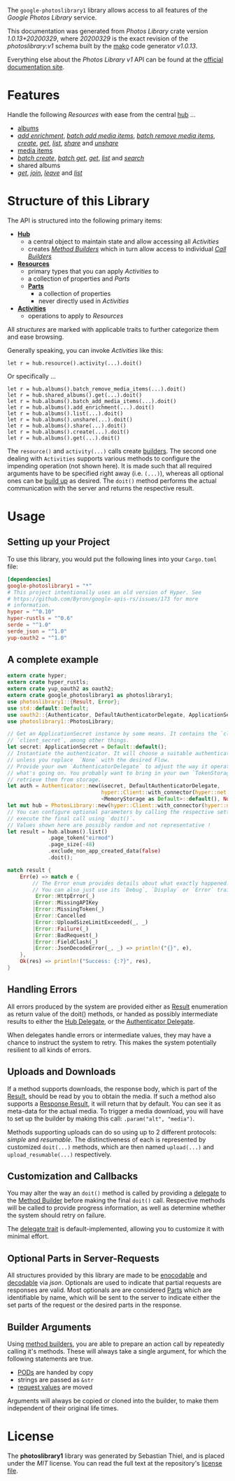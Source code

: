 <!---
DO NOT EDIT !
This file was generated automatically from 'src/mako/api/README.md.mako'
DO NOT EDIT !
-->
The `google-photoslibrary1` library allows access to all features of the *Google Photos Library* service.

This documentation was generated from *Photos Library* crate version *1.0.13+20200329*, where *20200329* is the exact revision of the *photoslibrary:v1* schema built by the [mako](http://www.makotemplates.org/) code generator *v1.0.13*.

Everything else about the *Photos Library* *v1* API can be found at the
[official documentation site](https://developers.google.com/photos/).
# Features

Handle the following *Resources* with ease from the central [hub](https://docs.rs/google-photoslibrary1/1.0.13+20200329/google_photoslibrary1/struct.PhotosLibrary.html) ... 

* [albums](https://docs.rs/google-photoslibrary1/1.0.13+20200329/google_photoslibrary1/struct.Album.html)
 * [*add enrichment*](https://docs.rs/google-photoslibrary1/1.0.13+20200329/google_photoslibrary1/struct.AlbumAddEnrichmentCall.html), [*batch add media items*](https://docs.rs/google-photoslibrary1/1.0.13+20200329/google_photoslibrary1/struct.AlbumBatchAddMediaItemCall.html), [*batch remove media items*](https://docs.rs/google-photoslibrary1/1.0.13+20200329/google_photoslibrary1/struct.AlbumBatchRemoveMediaItemCall.html), [*create*](https://docs.rs/google-photoslibrary1/1.0.13+20200329/google_photoslibrary1/struct.AlbumCreateCall.html), [*get*](https://docs.rs/google-photoslibrary1/1.0.13+20200329/google_photoslibrary1/struct.AlbumGetCall.html), [*list*](https://docs.rs/google-photoslibrary1/1.0.13+20200329/google_photoslibrary1/struct.AlbumListCall.html), [*share*](https://docs.rs/google-photoslibrary1/1.0.13+20200329/google_photoslibrary1/struct.AlbumShareCall.html) and [*unshare*](https://docs.rs/google-photoslibrary1/1.0.13+20200329/google_photoslibrary1/struct.AlbumUnshareCall.html)
* [media items](https://docs.rs/google-photoslibrary1/1.0.13+20200329/google_photoslibrary1/struct.MediaItem.html)
 * [*batch create*](https://docs.rs/google-photoslibrary1/1.0.13+20200329/google_photoslibrary1/struct.MediaItemBatchCreateCall.html), [*batch get*](https://docs.rs/google-photoslibrary1/1.0.13+20200329/google_photoslibrary1/struct.MediaItemBatchGetCall.html), [*get*](https://docs.rs/google-photoslibrary1/1.0.13+20200329/google_photoslibrary1/struct.MediaItemGetCall.html), [*list*](https://docs.rs/google-photoslibrary1/1.0.13+20200329/google_photoslibrary1/struct.MediaItemListCall.html) and [*search*](https://docs.rs/google-photoslibrary1/1.0.13+20200329/google_photoslibrary1/struct.MediaItemSearchCall.html)
* shared albums
 * [*get*](https://docs.rs/google-photoslibrary1/1.0.13+20200329/google_photoslibrary1/struct.SharedAlbumGetCall.html), [*join*](https://docs.rs/google-photoslibrary1/1.0.13+20200329/google_photoslibrary1/struct.SharedAlbumJoinCall.html), [*leave*](https://docs.rs/google-photoslibrary1/1.0.13+20200329/google_photoslibrary1/struct.SharedAlbumLeaveCall.html) and [*list*](https://docs.rs/google-photoslibrary1/1.0.13+20200329/google_photoslibrary1/struct.SharedAlbumListCall.html)




# Structure of this Library

The API is structured into the following primary items:

* **[Hub](https://docs.rs/google-photoslibrary1/1.0.13+20200329/google_photoslibrary1/struct.PhotosLibrary.html)**
    * a central object to maintain state and allow accessing all *Activities*
    * creates [*Method Builders*](https://docs.rs/google-photoslibrary1/1.0.13+20200329/google_photoslibrary1/trait.MethodsBuilder.html) which in turn
      allow access to individual [*Call Builders*](https://docs.rs/google-photoslibrary1/1.0.13+20200329/google_photoslibrary1/trait.CallBuilder.html)
* **[Resources](https://docs.rs/google-photoslibrary1/1.0.13+20200329/google_photoslibrary1/trait.Resource.html)**
    * primary types that you can apply *Activities* to
    * a collection of properties and *Parts*
    * **[Parts](https://docs.rs/google-photoslibrary1/1.0.13+20200329/google_photoslibrary1/trait.Part.html)**
        * a collection of properties
        * never directly used in *Activities*
* **[Activities](https://docs.rs/google-photoslibrary1/1.0.13+20200329/google_photoslibrary1/trait.CallBuilder.html)**
    * operations to apply to *Resources*

All *structures* are marked with applicable traits to further categorize them and ease browsing.

Generally speaking, you can invoke *Activities* like this:

```Rust,ignore
let r = hub.resource().activity(...).doit()
```

Or specifically ...

```ignore
let r = hub.albums().batch_remove_media_items(...).doit()
let r = hub.shared_albums().get(...).doit()
let r = hub.albums().batch_add_media_items(...).doit()
let r = hub.albums().add_enrichment(...).doit()
let r = hub.albums().list(...).doit()
let r = hub.albums().unshare(...).doit()
let r = hub.albums().share(...).doit()
let r = hub.albums().create(...).doit()
let r = hub.albums().get(...).doit()
```

The `resource()` and `activity(...)` calls create [builders][builder-pattern]. The second one dealing with `Activities` 
supports various methods to configure the impending operation (not shown here). It is made such that all required arguments have to be 
specified right away (i.e. `(...)`), whereas all optional ones can be [build up][builder-pattern] as desired.
The `doit()` method performs the actual communication with the server and returns the respective result.

# Usage

## Setting up your Project

To use this library, you would put the following lines into your `Cargo.toml` file:

```toml
[dependencies]
google-photoslibrary1 = "*"
# This project intentionally uses an old version of Hyper. See
# https://github.com/Byron/google-apis-rs/issues/173 for more
# information.
hyper = "^0.10"
hyper-rustls = "^0.6"
serde = "^1.0"
serde_json = "^1.0"
yup-oauth2 = "^1.0"
```

## A complete example

```Rust
extern crate hyper;
extern crate hyper_rustls;
extern crate yup_oauth2 as oauth2;
extern crate google_photoslibrary1 as photoslibrary1;
use photoslibrary1::{Result, Error};
use std::default::Default;
use oauth2::{Authenticator, DefaultAuthenticatorDelegate, ApplicationSecret, MemoryStorage};
use photoslibrary1::PhotosLibrary;

// Get an ApplicationSecret instance by some means. It contains the `client_id` and 
// `client_secret`, among other things.
let secret: ApplicationSecret = Default::default();
// Instantiate the authenticator. It will choose a suitable authentication flow for you, 
// unless you replace  `None` with the desired Flow.
// Provide your own `AuthenticatorDelegate` to adjust the way it operates and get feedback about 
// what's going on. You probably want to bring in your own `TokenStorage` to persist tokens and
// retrieve them from storage.
let auth = Authenticator::new(&secret, DefaultAuthenticatorDelegate,
                              hyper::Client::with_connector(hyper::net::HttpsConnector::new(hyper_rustls::TlsClient::new())),
                              <MemoryStorage as Default>::default(), None);
let mut hub = PhotosLibrary::new(hyper::Client::with_connector(hyper::net::HttpsConnector::new(hyper_rustls::TlsClient::new())), auth);
// You can configure optional parameters by calling the respective setters at will, and
// execute the final call using `doit()`.
// Values shown here are possibly random and not representative !
let result = hub.albums().list()
             .page_token("eirmod")
             .page_size(-48)
             .exclude_non_app_created_data(false)
             .doit();

match result {
    Err(e) => match e {
        // The Error enum provides details about what exactly happened.
        // You can also just use its `Debug`, `Display` or `Error` traits
         Error::HttpError(_)
        |Error::MissingAPIKey
        |Error::MissingToken(_)
        |Error::Cancelled
        |Error::UploadSizeLimitExceeded(_, _)
        |Error::Failure(_)
        |Error::BadRequest(_)
        |Error::FieldClash(_)
        |Error::JsonDecodeError(_, _) => println!("{}", e),
    },
    Ok(res) => println!("Success: {:?}", res),
}

```
## Handling Errors

All errors produced by the system are provided either as [Result](https://docs.rs/google-photoslibrary1/1.0.13+20200329/google_photoslibrary1/enum.Result.html) enumeration as return value of 
the doit() methods, or handed as possibly intermediate results to either the 
[Hub Delegate](https://docs.rs/google-photoslibrary1/1.0.13+20200329/google_photoslibrary1/trait.Delegate.html), or the [Authenticator Delegate](https://docs.rs/yup-oauth2/*/yup_oauth2/trait.AuthenticatorDelegate.html).

When delegates handle errors or intermediate values, they may have a chance to instruct the system to retry. This 
makes the system potentially resilient to all kinds of errors.

## Uploads and Downloads
If a method supports downloads, the response body, which is part of the [Result](https://docs.rs/google-photoslibrary1/1.0.13+20200329/google_photoslibrary1/enum.Result.html), should be
read by you to obtain the media.
If such a method also supports a [Response Result](https://docs.rs/google-photoslibrary1/1.0.13+20200329/google_photoslibrary1/trait.ResponseResult.html), it will return that by default.
You can see it as meta-data for the actual media. To trigger a media download, you will have to set up the builder by making
this call: `.param("alt", "media")`.

Methods supporting uploads can do so using up to 2 different protocols: 
*simple* and *resumable*. The distinctiveness of each is represented by customized 
`doit(...)` methods, which are then named `upload(...)` and `upload_resumable(...)` respectively.

## Customization and Callbacks

You may alter the way an `doit()` method is called by providing a [delegate](https://docs.rs/google-photoslibrary1/1.0.13+20200329/google_photoslibrary1/trait.Delegate.html) to the 
[Method Builder](https://docs.rs/google-photoslibrary1/1.0.13+20200329/google_photoslibrary1/trait.CallBuilder.html) before making the final `doit()` call. 
Respective methods will be called to provide progress information, as well as determine whether the system should 
retry on failure.

The [delegate trait](https://docs.rs/google-photoslibrary1/1.0.13+20200329/google_photoslibrary1/trait.Delegate.html) is default-implemented, allowing you to customize it with minimal effort.

## Optional Parts in Server-Requests

All structures provided by this library are made to be [enocodable](https://docs.rs/google-photoslibrary1/1.0.13+20200329/google_photoslibrary1/trait.RequestValue.html) and 
[decodable](https://docs.rs/google-photoslibrary1/1.0.13+20200329/google_photoslibrary1/trait.ResponseResult.html) via *json*. Optionals are used to indicate that partial requests are responses 
are valid.
Most optionals are are considered [Parts](https://docs.rs/google-photoslibrary1/1.0.13+20200329/google_photoslibrary1/trait.Part.html) which are identifiable by name, which will be sent to 
the server to indicate either the set parts of the request or the desired parts in the response.

## Builder Arguments

Using [method builders](https://docs.rs/google-photoslibrary1/1.0.13+20200329/google_photoslibrary1/trait.CallBuilder.html), you are able to prepare an action call by repeatedly calling it's methods.
These will always take a single argument, for which the following statements are true.

* [PODs][wiki-pod] are handed by copy
* strings are passed as `&str`
* [request values](https://docs.rs/google-photoslibrary1/1.0.13+20200329/google_photoslibrary1/trait.RequestValue.html) are moved

Arguments will always be copied or cloned into the builder, to make them independent of their original life times.

[wiki-pod]: http://en.wikipedia.org/wiki/Plain_old_data_structure
[builder-pattern]: http://en.wikipedia.org/wiki/Builder_pattern
[google-go-api]: https://github.com/google/google-api-go-client

# License
The **photoslibrary1** library was generated by Sebastian Thiel, and is placed 
under the *MIT* license.
You can read the full text at the repository's [license file][repo-license].

[repo-license]: https://github.com/Byron/google-apis-rsblob/master/LICENSE.md
